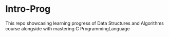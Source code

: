 # Intro-Prog
This repo showcasing learning progress of Data Structures and Algorithms course alongside with mastering C ProgrammingLanguage
